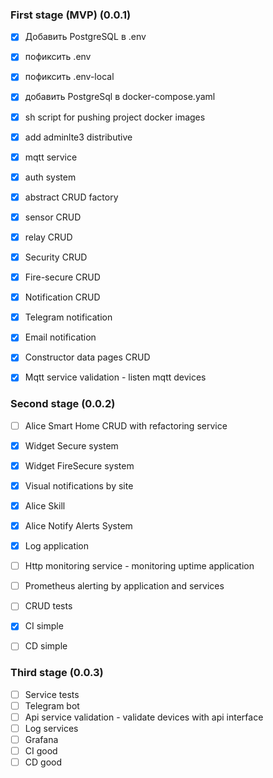 ### First stage (MVP) (0.0.1)

- [x] Добавить PostgreSQL в .env
- [x] пофиксить .env
- [x] пофиксить .env-local
- [x] добавить PostgreSql в docker-compose.yaml
- [x] sh script for pushing project docker images
- [x] add adminlte3 distributive
- [x] mqtt service
- [x] auth system
- [x] abstract CRUD factory
- [x] sensor CRUD
- [x] relay CRUD
- [x] Security CRUD
- [x] Fire-secure CRUD
- [x] Notification CRUD
- [x] Telegram notification
- [x] Email notification
- [x] Constructor data pages CRUD
- [x] Mqtt service validation - listen mqtt devices


### Second stage (0.0.2)

- [ ] Alice Smart Home CRUD with refactoring service
- [x] Widget Secure system
- [x] Widget FireSecure system
- [x] Visual notifications by site
- [x] Alice Skill
- [x] Alice Notify Alerts System
- [x] Log application
- [ ] Http monitoring service - monitoring uptime application
- [ ] Prometheus alerting by application and services
- [ ] CRUD tests
- [x] CI simple
- [ ] CD simple


### Third stage (0.0.3)

- [ ] Service tests
- [ ] Telegram bot
- [ ] Api service validation - validate devices with api interface
- [ ] Log services
- [ ] Grafana
- [ ] CI good
- [ ] CD good